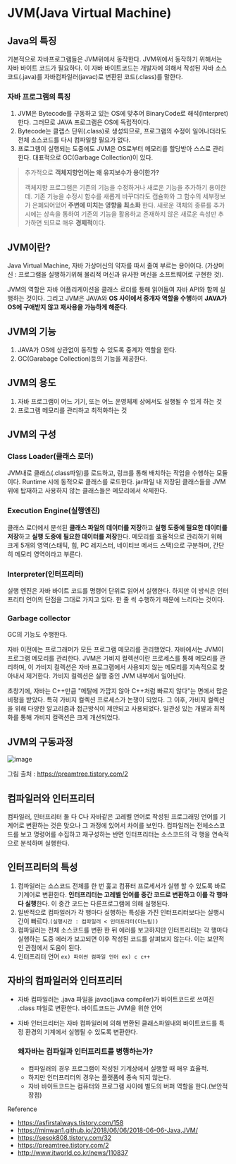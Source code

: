 # JVM(Java Virtual Machine)

## Java의 특징

기본적으로 자바프로그램들은 JVM위에서 동작한다. JVM위에서 동작하기 위해서는 자바 바이트 코드가 필요하다. 이 자바 바이트코드는 개발자에 의해서 작성된 자바 소스코드(.java)를 자바컴파일러(javac)로 변환된 코드(.class)를 말한다. 

### 자바 프로그램의 특징

1. JVM은 Bytecode를 구동하고 있는 OS에 맞추어 BinaryCode로 해석(Interpret)한다. 그러므로 JAVA 프로그램은 OS에 독립적이다. 
2. Bytecode는 클랩스 단위(.class)로 생성되므로, 프로그램의 수정이 일어나더라도 전체 소스코드를 다시 컴파일할 필요가 없다.
3. 프로그램이 실행되는 도중에도 JVM은 OS로부터 메모리를 할당받아 스스로 관리한다. 대표적으로 GC(Garbage Collection)이 있다.



> 추가적으로 **객체지향언어는 왜 유지보수가 용이한가?**
>
> 객체지향 프로그램은 기존의 기능을 수정하거나 새로운 기능을 추가하기 용이한데. 기존 기능을 수정시 함수를 새롭게 바꾸더라도 캡슐화와 그 함수의 세부정보가 은폐되어있어 **주변에 미치는 영향을 최소화** 한다. 새로운 객체의 종류를 추가 시에는 상속을 통하여 기존의 기능을 활용하고 존재하지 않은 새로운 속성만 추가하면 되므로 매우 **경제적**이다.



## JVM이란? 

Java Virtual Machine, 자바 가상머신의 약자를 따서 줄여 부르는 용어이다. (가상머신 : 프로그램을 실행하기위해 물리적 머신과 유사한 머신을 소프트웨어로 구현한 것).

JVM의 역할은 자바 어플리케이션을 클래스 로더를 통해 읽어들여 자바 API와 함께 실행하는 것이다.  그리고 JVM은 JAVA와 **OS 사이에서 중개자 역할을 수행**하여 **JAVA가 OS에 구애받지 않고 재사용을 가능하게 해준다**.



## JVM의 기능

1. JAVA가 OS에 상관없이 동작할 수 있도록 중계자 역할을 한다.
2. GC(Garabage Collection)등의 기능을 제공한다.



## JVM의 용도

1. 자바 프로그램이 어느 기기, 또는 어느 운영체제 상에서도 실행될 수 있게 하는 것
2. 프로그램 메모리를 관리하고 최적화하는 것



## JVM의 구성

### Class Loader(클래스 로더)

JVM내로 클래스(.class파일)를 로드하고, 링크를 통해 배치하는 작업을 수행하는 모듈이다.  Runtime 시에 동적으로 클래스를 로드한다. jar파일 내 저장된 클래스들을 JVM 위에 탑재하고 사용하지 않는 클래스들은 메모리에서 삭제한다.  

### Execution Engine(실행엔진)

클래스 로더에서 분석된 **클래스 파일의 데이터를 저장**하고 **실행 도중에 필요한 데이터를 저장**하고 **실행 도중에 필요한 데이터를 저장**한다. 메모리를 효율적으로 관리하기 위해 크게 5개의 영역(스태틱, 힙, PC 레지스터, 네이티브 메서드 스택)으로 구분하며, 간단히 메모리 영역이라고 부른다.

### Interpreter(인터프리터)

실행 엔진은 자바 바이트 코드를 명령어 단위로 읽어서 실행한다. 하지만 이 방식은 인터프리터 언어의 단점을 그대로 가지고 있다. 한 줄 씩 수행하기 때문에 느리다는 것이다.



### Garbage collector

GC의 기능도 수행한다.

자바 이전에는 프로그래머가 모든 프로그램 메모리를 관리했었다. 자바에서는 JVM이 프로그램 메모리를 관리한다. JVM은 가비지 컬렉션이란 프로세스를 통해 메모리를 관리하며, 이 가비지 컬렉션은 자바 프로그램에서 사용되지 않는 메모리를 지속적으로 찾아내서 제거한다. 가비지 컬렉션은 실행 중인 JVM 내부에서 일어난다.

초창기에, 자바는 C++만큼 "메탈에 가깝지 않아 C++처럼 빠르지 않다"는 면에서 많은 비평을 받았다. 특히 가비지 컬렉션 프로세스가 논쟁이 되었다. 그 이후, 가비지 컬렉션을 위해 다양한 알고리즘과 접근방식이 제안되고 사용되었다. 일관성 있는 개발과 최적화를 통해 가비지 컬랙션은 크게 개선되었다.



## JVM의 구동과정

![image](https://user-images.githubusercontent.com/36303777/78585427-d303c300-7874-11ea-8655-fdbca5ca95cb.png)

그림 출처 : https://preamtree.tistory.com/2



## 컴파일러와 인터프리터

컴파일러, 인터프리터 둘 다 C나 자바같은 고레벨 언어로 작성된 프로그래밍 언어를 기계어로 변환하는 것은 맞으나 그 과정에 있어서 차이를 보인다. 컴파일러는 전체소스코드를 보고 명령어를 수집하고 재구성하는 반면 인터프리터는 소스코드의 각 행을 연속적으로 분석하며 실행한다.



## 인터프리터의 특성

1. 컴파일러는 소스코드 전체를 한 번 훑고 컴퓨터 프로세서가 실행 할 수 있도록 바로 기계어로 변환한다. **인터프리터는 고레벨 언어를 중간 코드로 변환하고 이를 각 행마다 실행**한다. 이 중간 코드는 다른프로그램에 의해 실행된다.
2. 일반적으로 컴파일러가 각 행마다 실행하는 특성을 가진 인터프리터보다는 실행시간이 빠르다.`(실행시간 : 컴파일러 < 인터프리터(더느림))`
3. 컴파일러는 전체 소스코드를 변환 한 뒤 에러를 보고하지만 인터프리터는 각 행마다 실행하는 도중 에러가 보고되면 이후 작성된 코드를 살펴보지 않는다. 이는 보안적인 관점에서 도움이 된다.
4. 인터프리터 언어 ` ex) 파이썬 컴파일 언어 ex) c c++ `



## 자바의 컴파일러와 인터프리터

- 자바 컴파일러는 .java 파일을 javac(java compiler)가 바이트코드로 쓰여진 .class 파일로 변환한다. 바이트코드는 JVM을 위한 언어

- 자바 인터프리터는 자바 컴파일러에 의해 변환된 클래스파일내의 바이트코드를 특정 환경의 기계에서 실행될 수 있도록 변환한다.

  ### 왜자바는 컴파일과 인터프리트를 병행하는가?

  - 컴파일러의 경우 프로그램이 작성된 기계상에서 실행할 때 매우 효율적.
  - 하지만 인터프리터의 경우는 플랫폼에 종속 되지 않는다.
  - 자바 바이트코드는 컴퓨터와 프로그램 사이에 별도의 버퍼 역할을 한다.(보안적 장점)



Reference 

* https://asfirstalways.tistory.com/158
* https://minwan1.github.io/2018/06/06/2018-06-06-Java,JVM/
* https://sesok808.tistory.com/32
* https://preamtree.tistory.com/2
* http://www.itworld.co.kr/news/110837

